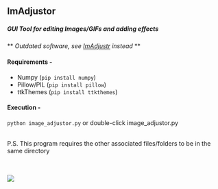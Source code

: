 ## ImAdjustor
##### _GUI Tool for editing Images/GIFs and adding effects_  
** *Outdated software, see [ImAdjustr](https://github.com/mfarhanz/ImAdjustr) instead* **
<br>

#### Requirements -
- Numpy (`pip install numpy`)
- Pillow/PIL (`pip install pillow`)
- ttkThemes (`pip install ttkthemes`)

#### Execution -
`python image_adjustor.py` or double-click image_adjustor.py

<br>
P.S. This program requires the other associated files/folders to be in the same directory  
<br>
<br>
<br>

![](https://github.com/mfarhanz/ImAdjustor/blob/main/ex1.gif)
